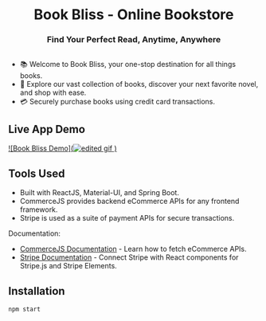 <h1 align="center">Book Bliss - Online Bookstore</h1>

<h3 align="center">Find Your Perfect Read, Anytime, Anywhere</h3>

##

- 📚 Welcome to Book Bliss, your one-stop destination for all things books.
- 🛒 Explore our vast collection of books, discover your next favorite novel, and shop with ease.
- 💳 Securely purchase books using credit card transactions.

## Live App Demo
[![Book Bliss Demo](![edited gif](https://github.com/salinda-yasas-99/Book-Bliss/assets/98233885/e45f9007-5394-4da2-933d-579939872db6)
)](https://your-demo-url-here)

## Tools Used
- Built with ReactJS, Material-UI, and Spring Boot.
- CommerceJS provides backend eCommerce APIs for any frontend framework.
- Stripe is used as a suite of payment APIs for secure transactions.

Documentation:
- [CommerceJS Documentation](https://commercejs.com/docs/guides/products-react/) - Learn how to fetch eCommerce APIs.
- [Stripe Documentation](https://stripe.com/docs/stripe-js/react) - Connect Stripe with React components for Stripe.js and Stripe Elements.

## Installation
```bash
npm start
